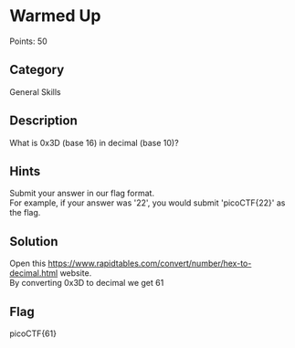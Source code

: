 # Warmed Up
Points: 50

## Category 
General Skills

## Description
What is 0x3D (base 16) in decimal (base 10)?

## Hints
Submit your answer in our flag format.    
For example, if your answer was '22', you would submit 'picoCTF{22}' as the flag.

## Solution
Open this https://www.rapidtables.com/convert/number/hex-to-decimal.html website.    
By converting 0x3D to decimal we get 61

## Flag
picoCTF{61}
